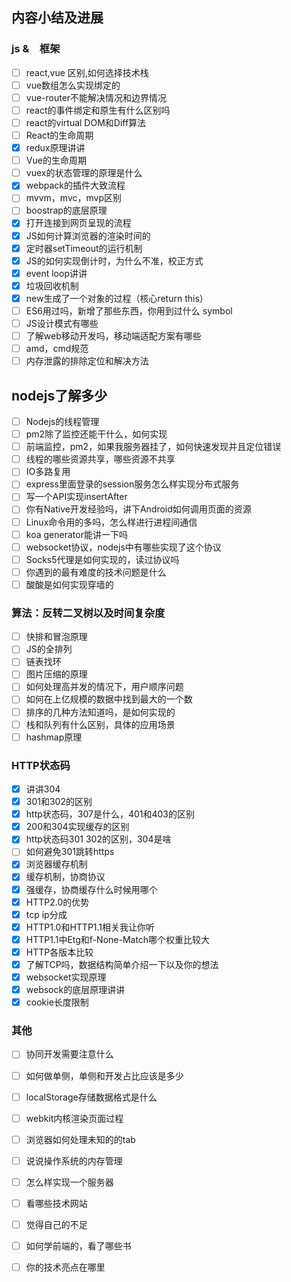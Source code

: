 ##  内容小结及进展
### js &　框架
- [ ] react,vue 区别,如何选择技术栈
- [ ] vue数组怎么实现绑定的
- [ ] vue-router不能解决情况和边界情况
- [ ] react的事件绑定和原生有什么区别吗
- [ ] react的virtual DOM和Diff算法
- [ ] React的生命周期
- [x] redux原理讲讲
- [ ] Vue的生命周期
- [ ] vuex的状态管理的原理是什么
- [x] webpack的插件大致流程
- [ ] mvvm，mvc，mvp区别
- [ ] boostrap的底层原理
- [x] 打开连接到网页呈现的流程
- [x] JS如何计算浏览器的渲染时间的
- [x] 定时器setTimeout的运行机制
- [x] JS的如何实现倒计时，为什么不准，校正方式
- [x] event loop讲讲
- [x] 垃圾回收机制
- [x] new生成了一个对象的过程（核心return this）
- [ ] ES6用过吗，新增了那些东西，你用到过什么 symbol
- [ ] JS设计模式有哪些
- [ ] 了解web移动开发吗，移动端适配方案有哪些
- [ ] amd，cmd规范
- [ ] 内存泄露的排除定位和解决方法

## nodejs了解多少
- [ ] Nodejs的线程管理
- [ ] pm2除了监控还能干什么，如何实现
- [ ] 前端监控，pm2，如果我服务器挂了，如何快速发现并且定位错误
- [ ] 线程的哪些资源共享，哪些资源不共享
- [ ] IO多路复用
- [ ] express里面登录的session服务怎么样实现分布式服务
- [ ] 写一个API实现insertAfter
- [ ] 你有Native开发经验吗，讲下Android如何调用页面的资源
- [ ] Linux命令用的多吗，怎么样进行进程间通信
- [ ] koa generator能讲一下吗
- [ ] websocket协议，nodejs中有哪些实现了这个协议
- [ ] Socks5代理是如何实现的，读过协议吗
- [ ] 你遇到的最有难度的技术问题是什么
- [ ] 酸酸是如何实现穿墙的

### 算法：反转二叉树以及时间复杂度
- [ ] 快排和冒泡原理
- [ ] JS的全排列
- [ ] 链表找环
- [ ] 图片压缩的原理
- [ ] 如何处理高并发的情况下，用户顺序问题
- [ ] 如何在上亿规模的数据中找到最大的一个数
- [ ] 排序的几种方法知道吗，是如何实现的
- [ ] 栈和队列有什么区别，具体的应用场景
- [ ] hashmap原理

### HTTP状态码
- [x] 讲讲304
- [x] 301和302的区别
- [x] http状态码，307是什么，401和403的区别
- [x] 200和304实现缓存的区别
- [x] http状态码301 302的区别，304是啥
- [ ] 如何避免301跳转https
- [x] 浏览器缓存机制
- [x] 缓存机制，协商协议
- [x] 强缓存，协商缓存什么时候用哪个
- [x] HTTP2.0的优势
- [x] tcp ip分成
- [x] HTTP1.0和HTTP1.1相关我让你听
- [x] HTTP1.1中Etg和f-None-Match哪个权重比较大
- [x] HTTP各版本比较
- [x] 了解TCP吗，数据结构简单介绍一下以及你的想法
- [x] websocket实现原理
- [x] websock的底层原理讲讲
- [x] cookie长度限制

### 其他
- [ ] 协同开发需要注意什么
- [ ] 如何做单侧，单侧和开发占比应该是多少
- [ ] localStorage存储数据格式是什么
- [ ] webkit内核渲染页面过程
- [ ] 浏览器如何处理未知的的tab
- [ ] 说说操作系统的内存管理
- [ ] 怎么样实现一个服务器
- [ ] 看哪些技术网站
- [ ] 觉得自己的不足
- [ ] 如何学前端的，看了哪些书
- [ ] 你的技术亮点在哪里








